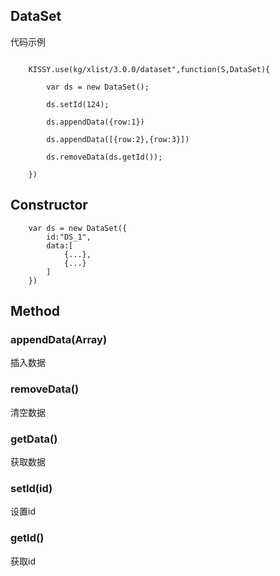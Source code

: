 ## DataSet

代码示例

```
 
    KISSY.use(kg/xlist/3.0.0/dataset",function(S,DataSet){

        var ds = new DataSet();
        
        ds.setId(124);

    	ds.appendData({row:1})

    	ds.appendData([{row:2},{row:3}])

    	ds.removeData(ds.getId()); 

    })

```
## Constructor

```
    var ds = new DataSet({
        id:"DS_1",
        data:[
            {...},
            {...}
        ]
    })

```

## Method

### appendData(Array)

插入数据

### removeData()

清空数据

### getData()

获取数据

### setId(id)

设置id

### getId()

获取id
